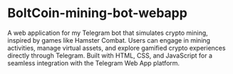# BoltCoin-mining-bot-webapp
A web application for my Telegram bot that simulates crypto mining, inspired by games like Hamster Combat. Users can engage in mining activities, manage virtual assets, and explore gamified crypto experiences directly through Telegram. Built with HTML, CSS, and JavaScript for a seamless integration with the Telegram Web App platform.
